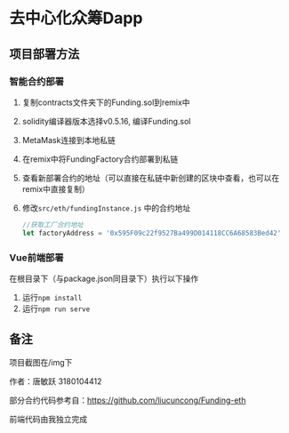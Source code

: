 # 去中心化众筹Dapp



## 项目部署方法

### 智能合约部署

1. 复制contracts文件夹下的Funding.sol到remix中

2. solidity编译器版本选择v0.5.16, 编译Funding.sol

3. MetaMask连接到本地私链

4. 在remix中将FundingFactory合约部署到私链

5. 查看新部署合约的地址（可以直接在私链中新创建的区块中查看，也可以在remix中直接复制）

6. 修改`src/eth/fundingInstance.js` 中的合约地址

   ```javascript
   //获取工厂合约地址
   let factoryAddress = '0x595F09c22f9527Ba499D014118CC6A68583Bed42'
   ```
   
   

### Vue前端部署

在根目录下（与package.json同目录下）执行以下操作

1. 运行`npm install`
2. 运行`npm run serve`



## 备注

项目截图在/img下

作者：唐敏跃 3180104412

部分合约代码参考自：https://github.com/liucuncong/Funding-eth

前端代码由我独立完成